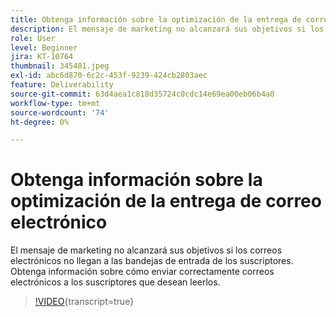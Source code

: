```yaml
---
title: Obtenga información sobre la optimización de la entrega de correo electrónico
description: El mensaje de marketing no alcanzará sus objetivos si los correos electrónicos no llegan a las bandejas de entrada de los suscriptores. Obtenga información sobre cómo enviar correctamente correos electrónicos a los suscriptores que desean leerlos.
role: User
level: Beginner
jira: KT-10764
thumbnail: 345481.jpeg
exl-id: abc6d870-6c2c-453f-9239-424cb2803aec
feature: Deliverability
source-git-commit: 63d4aea1c818d35724c0cdc14e69ea00eb06b4a0
workflow-type: tm+mt
source-wordcount: '74'
ht-degree: 0%

---
```


# Obtenga información sobre la optimización de la entrega de correo electrónico

El mensaje de marketing no alcanzará sus objetivos si los correos electrónicos no llegan a las bandejas de entrada de los suscriptores. Obtenga información sobre cómo enviar correctamente correos electrónicos a los suscriptores que desean leerlos.

>[!VIDEO](https://video.tv.adobe.com/v/345481/?quality=12&learn=on){transcript=true}
